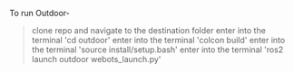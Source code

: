 To run Outdoor-
> clone repo and navigate to the destination folder
> enter into the terminal 'cd outdoor'
> enter into the terminal 'colcon build'
> enter into the terminal 'source install/setup.bash'
> enter into the terminal 'ros2 launch outdoor webots_launch.py'